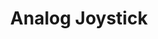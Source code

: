 ---
category: controls
title: Analog Joystick
price: 5.00
slug: analog-joystick
sku: HGW
image: /images/Sales/input_joystick.jpeg
layout: productdetails
---
